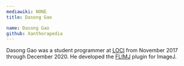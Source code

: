 ```yaml
---
mediawiki: NONE
title: Dasong Gao

name: Dasong Gao
github: Xanthorapedia
---
```


Dasong Gao was a student programmer at [LOCI](/orgs/LOCI) from
November 2017 through December 2020. He developed the
[FLIMJ](/plugins/flimj) plugin for ImageJ.
